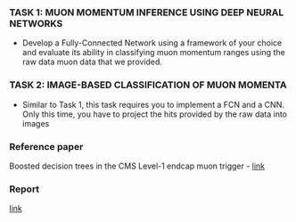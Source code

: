 ### TASK 1:  MUON MOMENTUM INFERENCE USING DEEP NEURAL NETWORKS
* Develop a Fully-Connected Network using a framework of your choice and evaluate its ability in classifying muon momentum ranges using the raw data muon data that we provided. 
### TASK 2:  IMAGE-BASED CLASSIFICATION OF MUON MOMENTA
* Similar to Task 1, this task requires you to implement a FCN and a CNN. Only this time, you have to project the hits provided by the raw data into images
### Reference paper
Boosted decision trees in the CMS Level-1 endcap muon trigger - [link](https://pos.sissa.it/313/143/pdf)

### Report
[link](https://github.com/ipsita-praharaj/Muon-Momentum-Classification/blob/main/Muon%20Momentum%20Classification%20.pdf)

